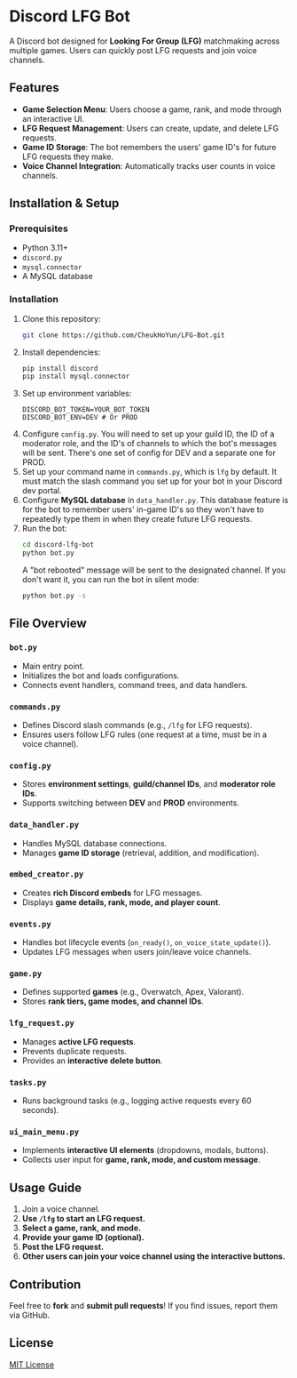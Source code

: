 # Discord LFG Bot

A Discord bot designed for **Looking For Group (LFG)** matchmaking across multiple games. Users can quickly post LFG requests and join voice channels. 

## Features
- **Game Selection Menu**: Users choose a game, rank, and mode through an interactive UI.
- **LFG Request Management**: Users can create, update, and delete LFG requests.
- **Game ID Storage**: The bot remembers the users' game ID's for future LFG requests they make. 
- **Voice Channel Integration**: Automatically tracks user counts in voice channels.

## Installation & Setup
### Prerequisites
- Python 3.11+
- `discord.py`
- `mysql.connector`
- A MySQL database

### Installation
1. Clone this repository:
   ```bash
   git clone https://github.com/CheukHoYun/LFG-Bot.git
   ```
2. Install dependencies:
   ```bash
   pip install discord
   pip install mysql.connector
   ```
3. Set up environment variables:
   ```
   DISCORD_BOT_TOKEN=YOUR_BOT_TOKEN
   DISCORD_BOT_ENV=DEV # Or PROD
   ```
4. Configure `config.py`. You will need to set up your guild ID, the ID of a moderator role, and the ID's of channels to which the bot's messages will be sent. There's one set of config for DEV and a separate one for PROD. 
5. Set up your command name in `commands.py`, which is `lfg` by default. It must match the slash command you set up for your bot in your Discord dev portal. 
6. Configure **MySQL database** in `data_handler.py`. This database feature is for the bot to remember users' in-game ID's so they won't have to repeatedly type them in when they create future LFG requests. 
7. Run the bot:
   ```bash
   cd discord-lfg-bot
   python bot.py
   ```
   A "bot rebooted" message will be sent to the designated channel. If you don't want it, you can run the bot in silent mode:
   ```bash
   python bot.py -s
   ```

## File Overview
### `bot.py`
- Main entry point.
- Initializes the bot and loads configurations.
- Connects event handlers, command trees, and data handlers.

### `commands.py`
- Defines Discord slash commands (e.g., `/lfg` for LFG requests).
- Ensures users follow LFG rules (one request at a time, must be in a voice channel).

### `config.py`
- Stores **environment settings**, **guild/channel IDs**, and **moderator role IDs**.
- Supports switching between **DEV** and **PROD** environments.

### `data_handler.py`
- Handles MySQL database connections.
- Manages **game ID storage** (retrieval, addition, and modification).

### `embed_creator.py`
- Creates **rich Discord embeds** for LFG messages.
- Displays **game details, rank, mode, and player count**.

### `events.py`
- Handles bot lifecycle events (`on_ready()`, `on_voice_state_update()`).
- Updates LFG messages when users join/leave voice channels.

### `game.py`
- Defines supported **games** (e.g., Overwatch, Apex, Valorant).
- Stores **rank tiers, game modes, and channel IDs**.

### `lfg_request.py`
- Manages **active LFG requests**.
- Prevents duplicate requests.
- Provides an **interactive delete button**.

### `tasks.py`
- Runs background tasks (e.g., logging active requests every 60 seconds).

### `ui_main_menu.py`
- Implements **interactive UI elements** (dropdowns, modals, buttons).
- Collects user input for **game, rank, mode, and custom message**.

## Usage Guide
1. Join a voice channel.
2. **Use `/lfg` to start an LFG request.**
3. **Select a game, rank, and mode.**
4. **Provide your game ID (optional).**
5. **Post the LFG request.**
6. **Other users can join your voice channel using the interactive buttons.**

## Contribution
Feel free to **fork** and **submit pull requests**! If you find issues, report them via GitHub.

## License
[MIT License](LICENSE)

